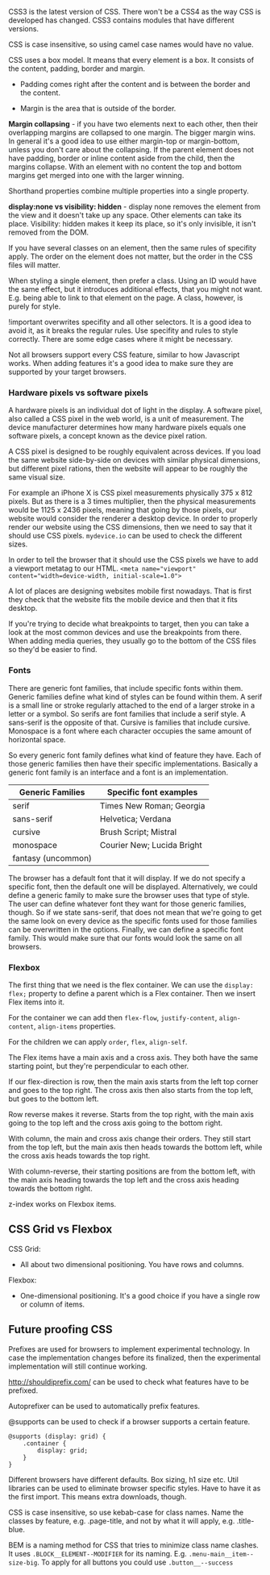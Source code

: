 CSS3 is the latest version of CSS. There won't be a CSS4 as the way CSS is developed
has changed. CSS3 contains modules that have different versions.

CSS is case insensitive, so using camel case names would have no value.

CSS uses a box model. It means that every element 
is a box. It consists of the content, padding, border
and margin.

* Padding comes right after the content and is between
the border and the content.

* Margin is the area that is outside of the border.

**Margin collapsing** - if you have two elements
next to each other, then their overlapping margins
are collapsed to one margin. The bigger margin wins.
In general it's a good idea to use either 
margin-top or margin-bottom, unless you don't care
about the collapsing. If the parent element does not
have padding, border or inline content aside from
the child, then the margins collapse. With an
element with no content the top and bottom margins
get merged into one with the larger winning.


Shorthand properties combine multiple properties
into a single property.

**display:none vs visibility: hidden** - display none removes the element from
the view and it doesn't take up any space. Other elements can take its place.
Visibility: hidden makes it keep its place, so it's only invisible, it isn't
removed from the DOM.

If you have several classes on an element, then the same
rules of specifity apply. The order on the element does not 
matter, but the order in the CSS files will matter.

When styling a single element, then prefer a class.
Using an ID would have the same effect, but it 
introduces additional effects, that you might not want.
E.g. being able to link to that element on the page.
A class, however, is purely for style.

!important overwrites specifity and all other selectors.
It is a good idea to avoid it, as it breaks the regular rules.
Use specifity and rules to style correctly. There are
some edge cases where it might be necessary.

Not all browsers support every CSS feature, 
similar to how Javascript works. When adding features
it's a good idea to make sure they are supported by
your target browsers. 

### Hardware pixels vs software pixels
A hardware pixels is an individual dot of light in the display. A software pixel, also called
a CSS pixel in the web world, is a unit of measurement. The device manufacturer determines how
many hardware pixels equals one software pixels, a concept known as the device pixel ration.

A CSS pixel is designed to be roughly equivalent across devices. If you load the same website
side-by-side on devices with similar physical dimensions, but different pixel rations, then the
website will appear to be roughly the same visual size. 

For example an iPhone X is CSS pixel measurements physically 375 x 812 pixels. But as there is a 
3 times multiplier, then the physical measurements would be 1125 x 2436 pixels, meaning that going
by those pixels, our website would consider the renderer a desktop device. In order to properly
render our website using the CSS dimensions, then we need to say that it should use CSS pixels.
`mydevice.io` can be used to check the different sizes.

In order to tell the browser that it should use the CSS pixels we have to add a viewport metatag
to our HTML. `<meta name="viewport" content="width=device-width, initial-scale=1.0">`

A lot of places are designing websites mobile first nowadays. That is first they check that the
website fits the mobile device and then that it fits desktop.

If you're trying to decide what breakpoints to target, then you can take a look at the most common
devices and use the breakpoints from there. When adding media queries, they usually go to the bottom
of the CSS files so they'd be easier to find.

### Fonts
There are generic font families, that include specific fonts within them. Generic families define what
kind of styles can be found within them. A serif is a small line or stroke regularly attached to the end
of a larger stroke in a letter or a symbol. So serifs are font families that include a serif style. A
sans-serif is the opposite of that. Cursive is families that include cursive. Monospace is a font where
each character occupies the same amount of horizontal space.

So every generic font family defines what kind of feature they have. Each of those generic families then
have their specific implementations. Basically a generic font family is an interface and a font is an
implementation.

| Generic Families     | Specific font examples |
| --------------- | ----------- |
| serif      | Times New Roman; Georgia       |
| sans-serif   | Helvetica; Verdana        |
| cursive   | Brush Script; Mistral        |
| monospace   | Courier New; Lucida Bright        |
| fantasy (uncommon)   |         |

The browser has a default font that it will display. If we do not specify a specific font, then the default
one will be displayed. Alternatively, we could define a generic family to make sure the browser uses that 
type of style. The user can define whatever font they want for those generic families, though. So if we
state sans-serif, that does not mean that we're going to get the same look on every device as the specific
fonts used for those families can be overwritten in the options. Finally, we can define a specific font
family. This would make sure that our fonts would look the same on all browsers.


### Flexbox
The first thing that we need is the flex container. We can
use the `display: flex;` property to define a parent which
is a Flex container. Then we insert Flex items
into it.

For the container we can add then `flex-flow`, `justify-content`,
`align-content`, `align-items` properties.

For the children we can apply `order`, `flex`, `align-self`.

The Flex items have a main axis and a cross axis.
They both have the same starting point, but they're perpendicular
to each other.

If our flex-direction is row, then the main axis starts
from the left top corner and goes to the top right. The cross
axis then also starts from the top left, but goes to the bottom left.
 
Row reverse makes it reverse. Starts from the top right, with the
main axis going to the top left and the cross axis going to the bottom
right.

With column, the main and cross axis change their orders. They
still start from the top left, but the main axis then
heads towards the bottom left, while the cross axis heads towards
the top right.

With column-reverse, their starting positions are from the
bottom left, with the main axis heading towards the top left
and the cross axis heading towards the bottom right.

z-index works on Flexbox items.

## CSS Grid vs Flexbox
CSS Grid:
* All about two dimensional positioning. You have rows and columns.

Flexbox:
* One-dimensional positioning. It's a good choice if you have a single row or column 
of items.

## Future proofing CSS
Prefixes are used for browsers to implement experimental technology. In case the implementation
changes before its finalized, then the experimental implementation will still continue working.

http://shouldiprefix.com/ can be used to check what features have to be prefixed.

Autoprefixer can be used to automatically prefix features.

@supports can be used to check if a browser supports a certain feature.
```
@supports (display: grid) {
    .container {
        display: grid;
    }
}
```

Different browsers have different defaults. Box sizing, h1 size etc. Util libraries can be
used to eliminate browser specific styles. Have to have it as the first import. This means
extra downloads, though.

CSS is case insensitive, so use kebab-case for class names. Name the classes by feature, e.g.
.page-title, and not by what it will apply, e.g. .title-blue.

BEM is a naming method for CSS that tries to minimize class name clashes.
It uses `.BLOCK__ELEMENT--MODIFIER` for its naming. E.g. `.menu-main__item--size-big`.
To apply for all buttons you could use `.button__--success`